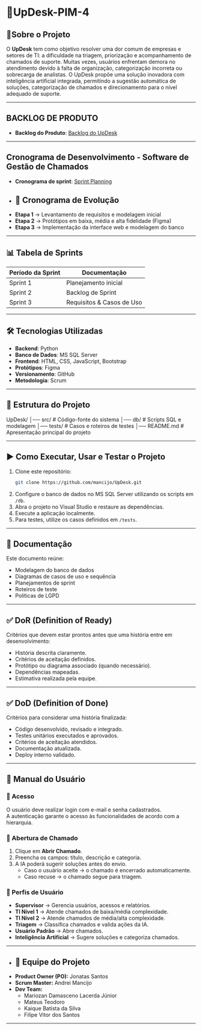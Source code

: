 # 🤖UpDesk-PIM-4
## 📜Sobre o Projeto
O **UpDesk** tem como objetivo resolver uma dor comum de empresas e setores de TI: a dificuldade na triagem, priorização e acompanhamento de chamados de suporte.
Muitas vezes, usuários enfrentam demora no atendimento devido à falta de organização, categorização incorreta ou sobrecarga de analistas.
O UpDesk propõe uma solução inovadora com inteligência artificial integrada, permitindo a sugestão automática de soluções, categorização de chamados e direcionamento para o nível adequado de suporte.

---

## BACKLOG DE PRODUTO
- **Backlog do Produto**:  [Backlog do UpDesk](https://github.com/mancijo/UpDesk/blob/main/Analysis%20Planning/BacklogUpDesk.md)

---

## Cronograma de Desenvolvimento - Software de Gestão de Chamados
- **Cronograma de sprint**: [Sprint Planning](https://github.com/mancijo/UpDesk/blob/main/Dev%20planning/sprintPlanning.md)
- ## 📅 Cronograma de Evolução
- **Etapa 1** → Levantamento de requisitos e modelagem inicial  
- **Etapa 2** → Protótipos em baixa, média e alta fidelidade (Figma)  
- **Etapa 3** → Implementação da interface web e modelagem do banco
  
- ---

## 📊 Tabela de Sprints

| Período da Sprint | Documentação | 
|-------------------|--------------|
| Sprint 1 | Planejamento inicial | 
| Sprint 2 | Backlog de Sprint | 
| Sprint 3 | Requisitos & Casos de Uso | 

---

## 🛠 Tecnologias Utilizadas
- **Backend**: Python
- **Banco de Dados**: MS SQL Server  
- **Frontend**: HTML, CSS, JavaScript, Bootstrap  
- **Protótipos**: Figma  
- **Versionamento**: GitHub  
- **Metodologia**: Scrum  

---

## 📂 Estrutura do Projeto
UpDesk/
│── src/ # Código-fonte do sistema
│── db/ # Scripts SQL e modelagem
│── tests/ # Casos e roteiros de testes
│── README.md # Apresentação principal do projeto

---

## ▶️ Como Executar, Usar e Testar o Projeto
1. Clone este repositório:  
   ```bash
   git clone https://github.com/mancijo/UpDesk.git
   ```
2. Configure o banco de dados no MS SQL Server utilizando os scripts em `/db`.
3. Abra o projeto no Visual Studio e restaure as dependências.
4. Execute a aplicação localmente.
5. Para testes, utilize os casos definidos em `/tests`.

---

## 📑 Documentação
Este documento reúne:

- Modelagem do banco de dados
- Diagramas de casos de uso e sequência
- Planejamentos de sprint
- Roteiros de teste
- Políticas de LGPD

---

## ✅ DoR (Definition of Ready)
Critérios que devem estar prontos antes que uma história entre em desenvolvimento:

- História descrita claramente.
- Critérios de aceitação definidos.
- Protótipo ou diagrama associado (quando necessário).
- Dependências mapeadas.
- Estimativa realizada pela equipe.

---

## ✅ DoD (Definition of Done)
Critérios para considerar uma história finalizada:

- Código desenvolvido, revisado e integrado.
- Testes unitários executados e aprovados.
- Critérios de aceitação atendidos.
- Documentação atualizada.
- Deploy interno validado.

---

## 📘 Manual do Usuário
### 🔐 Acesso
O usuário deve realizar login com e-mail e senha cadastrados.  
A autenticação garante o acesso às funcionalidades de acordo com a hierarquia.

### 📝 Abertura de Chamado
1. Clique em **Abrir Chamado**.  
2. Preencha os campos: título, descrição e categoria.  
3. A IA poderá sugerir soluções antes do envio.  
   - Caso o usuário aceite → o chamado é encerrado automaticamente.  
   - Caso recuse → o chamado segue para triagem.  

### 👥 Perfis de Usuário
- **Supervisor** → Gerencia usuários, acessos e relatórios.  
- **TI Nível 1** → Atende chamados de baixa/média complexidade.  
- **TI Nível 2** → Atende chamados de média/alta complexidade.  
- **Triagem** → Classifica chamados e valida ações da IA.  
- **Usuário Padrão** → Abre chamados.  
- **Inteligência Artificial** → Sugere soluções e categoriza chamados.

---

- ## 👥 Equipe do Projeto
- **Product Owner (PO):** Jonatas Santos  
- **Scrum Master:** Andrei Mancijo  
- **Dev Team:**  
  - Mariozan Damasceno Lacerda Júnior  
  - Mateus Teodoro  
  - Kaique Batista da Silva  
  - Filipe Vitor dos Santos  

---

